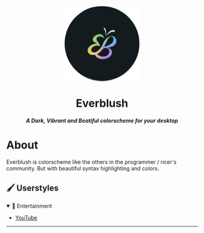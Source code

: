 <div align="center">
<img align="center" src="https://raw.githubusercontent.com/Everblush/assets/main/logo.png" height="200px" width="200px" alt="logo"> 
</div>

<h1 align="center">Everblush</h1> 
<h4 align="center"><i>A Dark, Vibrant and Beatiful colorscheme for your desktop</i></h4>

# About

Everblush is colorscheme like the others in the programmer / ricer's community. But with beautiful syntax highlighting and colors.

<!-- Rosewater: #f2d3d3
Flamingo: #f4a2a2
Pink: #d58ac5
Mauve: #ac7bd9
Red: #e57474
Maroon: #c15d5d
Peach: #d68a60
Yellow: #e5c76b
Green: #8ccf7e
Teal: #6cbf99
Sky: #78c5d6
Sapphire: #5aa0d8
Blue: #67b0e8
Lavender: #9a81d5
Text: #dadada
Subtext1: #b3b9b8
Subtext0: #a1a7a6
Overlay2: #77868f
Overlay1: #6a7d85
Overlay0: #5d737b
Surface2: #4d585f
Surface1: #3e474e
Surface0: #232a2d
Base: #141b1e
Mantle: #252c2b
Crust: #1c2221 -->

## 🖌 Userstyles

<details open>
<summary>🌈 Entertainment</summary>

- [YouTube](userstyles/styles/youtube)

</details>

---
